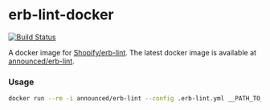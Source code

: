 # erb-lint-docker

[![Build Status](https://travis-ci.org/announce/erb-lint-docker.svg?branch=master)](https://travis-ci.org/announce/erb-lint-docker)

A docker image for [Shopify/erb-lint](https://github.com/Shopify/erb-lint).
The latest docker image is available at [announced/erb-lint](https://hub.docker.com/r/announced/erb-lint/).

### Usage

 ```bash
 docker run --rm -i announced/erb-lint --config .erb-lint.yml __PATH_TO__/*.html.erb
 ```
